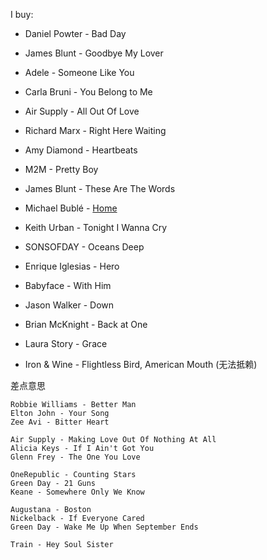 
I buy:
- Daniel Powter - Bad Day
- James Blunt - Goodbye My Lover
- Adele - Someone Like You

- Carla Bruni - You Belong to Me
- Air Supply - All Out Of Love
- Richard Marx - Right Here Waiting

- Amy Diamond - Heartbeats
- M2M - Pretty Boy
- James Blunt - These Are The Words

- Michael Bublé - [Home](http://www.xiami.com/song/2083102)
- Keith Urban - Tonight I Wanna Cry
- SONSOFDAY - Oceans Deep

- Enrique Iglesias - Hero
- Babyface - With Him
- Jason Walker - Down

- Brian McKnight - Back at One
- Laura Story - Grace
- Iron & Wine - Flightless Bird, American Mouth (无法抵赖)


差点意思
```
Robbie Williams - Better Man
Elton John - Your Song
Zee Avi - Bitter Heart

Air Supply - Making Love Out Of Nothing At All
Alicia Keys - If I Ain't Got You
Glenn Frey - The One You Love

OneRepublic - Counting Stars
Green Day - 21 Guns
Keane - Somewhere Only We Know

Augustana - Boston
Nickelback - If Everyone Cared
Green Day - Wake Me Up When September Ends

Train - Hey Soul Sister



```
